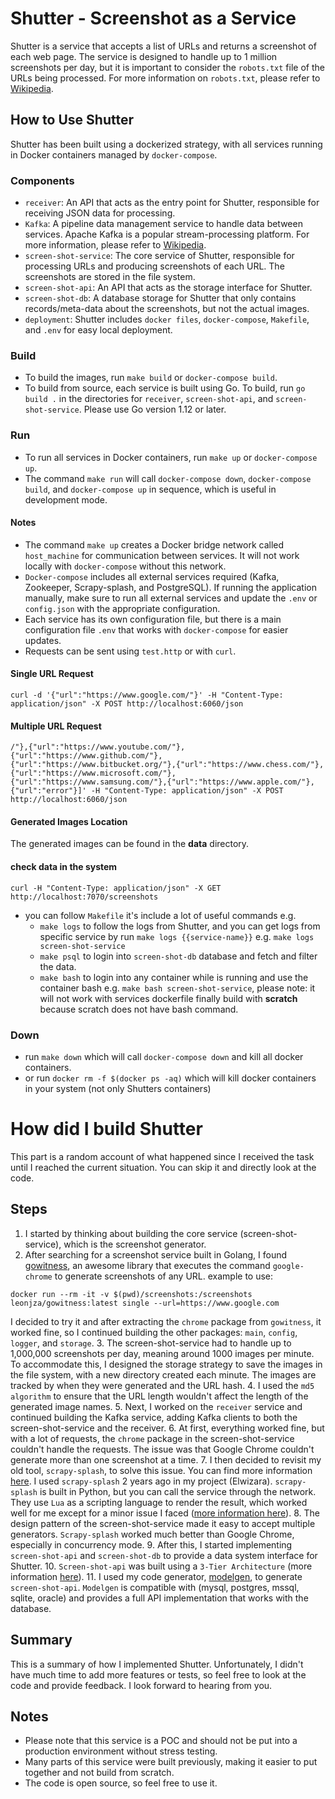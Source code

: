 # Shutter - Screenshot as a Service
Shutter is a service that accepts a list of URLs and returns a screenshot of each web page. The service is designed to handle up to 1 million screenshots per day, but it is important to consider the `robots.txt` file of the URLs being processed. For more information on `robots.txt`, please refer to [Wikipedia](https://en.wikipedia.org/wiki/Robots_exclusion_standard).

## How to Use Shutter
Shutter has been built using a dockerized strategy, with all services running in Docker containers managed by `docker-compose`.

### Components
- `receiver`: An API that acts as the entry point for Shutter, responsible for receiving JSON data for processing.
- `Kafka`: A pipeline data management service to handle data between services. Apache Kafka is a popular stream-processing platform. For more information, please refer to [Wikipedia](https://en.wikipedia.org/wiki/Apache_Kafka).
- `screen-shot-service`: The core service of Shutter, responsible for processing URLs and producing screenshots of each URL. The screenshots are stored in the file system.
- `screen-shot-api`: An API that acts as the storage interface for Shutter.
- `screen-shot-db`: A database storage for Shutter that only contains records/meta-data about the screenshots, but not the actual images.
- `deployment`: Shutter includes `docker files`, `docker-compose`, `Makefile`, and `.env` for easy local deployment.

### Build
- To build the images, run `make build` or `docker-compose build`.
- To build from source, each service is built using Go. To build, run `go build .` in the directories for `receiver`, `screen-shot-api`, and `screen-shot-service`. Please use Go version 1.12 or later.

### Run
- To run all services in Docker containers, run `make up` or `docker-compose up`.
- The command `make run` will call `docker-compose down`, `docker-compose build`, and `docker-compose up` in sequence, which is useful in development mode.

#### Notes
- The command `make up` creates a Docker bridge network called `host_machine` for communication between services. It will not work locally with `docker-compose` without this network.
- `Docker-compose` includes all external services required (Kafka, Zookeeper, Scrapy-splash, and PostgreSQL). If running the application manually, make sure to run all external services and update the `.env` or `config.json` with the appropriate configuration.
- Each service has its own configuration file, but there is a main configuration file `.env` that works with `docker-compose` for easier updates.
- Requests can be sent using `test.http` or with `curl`.
#### Single URL Request
```
curl -d '{"url":"https://www.google.com/"}' -H "Content-Type: application/json" -X POST http://localhost:6060/json
```
#### Multiple URL Request
```
/"},{"url":"https://www.youtube.com/"},{"url":"https://www.github.com/"},{"url":"https://www.bitbucket.org/"},{"url":"https://www.chess.com/"},{"url":"https://www.microsoft.com/"},{"url":"https://www.samsung.com/"},{"url":"https://www.apple.com/"},{"url":"error"}]' -H "Content-Type: application/json" -X POST http://localhost:6060/json
```
#### Generated Images Location
The generated images can be found in the **data** directory.
#### check data in the system 
```
curl -H "Content-Type: application/json" -X GET http://localhost:7070/screenshots
```
- you can follow `Makefile` it's include a lot of useful commands e.g.
  - `make logs` to follow the logs from Shutter, and you can get logs from specific service by run `make logs {{service-name}}` e.g. `make logs screen-shot-service`
  - `make psql` to login into `screen-shot-db` database and fetch and filter the data.
  - `make bash` to login into any container while is running and use the container bash e.g. `make bash screen-shot-service`, please note: it will not work with services dockerfile finally build with **scratch** because scratch does not have bash command.

### Down
- run `make down` which will call `docker-compose down` and kill all docker containers.
- or run `docker rm -f $(docker ps -aq)` which will kill docker containers in your system (not only Shutters containers)

# How did I build Shutter

This part is a random account of what happened since I received the task until I reached the current situation. You can skip it and directly look at the code.

## Steps
1. I started by thinking about building the core service (screen-shot-service), which is the screenshot generator.
2. After searching for a screenshot service built in Golang, I found [gowitness](https://en.wikipedia.org/wiki/Apache_Kafka), an awesome library that executes the command `google-chrome` to generate screenshots of any URL.
example to use:

```
docker run --rm -it -v $(pwd)/screenshots:/screenshots leonjza/gowitness:latest single --url=https://www.google.com
```
I decided to try it and after extracting the `chrome` package from `gowitness`, it worked fine, so I continued building the other packages: `main`, `config`, `logger`, and `storage`.
3. The screen-shot-service had to handle up to 1,000,000 screenshots per day, meaning around 1000 images per minute. To accommodate this, I designed the storage strategy to save the images in the file system, with a new directory created each minute. The images are tracked by when they were generated and the URL hash.
4. I used the `md5 algorithm` to ensure that the URL length wouldn't affect the length of the generated image names.
5. Next, I worked on the `receiver` service and continued building the Kafka service, adding Kafka clients to both the screen-shot-service and the receiver.
6. At first, everything worked fine, but with a lot of requests, the `chrome` package in the screen-shot-service couldn't handle the requests. The issue was that Google Chrome couldn't generate more than one screenshot at a time.
7. I then decided to revisit my old tool, `scrapy-splash`, to solve this issue. You can find more information [here](https://github.com/scrapy-plugins/scrapy-splash). I used `scrapy-splash` 2 years ago in my project (Elwizara). `scrapy-splash` is built in Python, but you can call the service through the network. They use `Lua` as a scripting language to render the result, which worked well for me except for a minor issue I faced ([more information here](https://github.com/scrapy-plugins/scrapy-splash/issues/186)).
8. The design pattern of the screen-shot-service made it easy to accept multiple generators. `Scrapy-splash` worked much better than Google Chrome, especially in concurrency mode.
9. After this, I started implementing `screen-shot-api` and `screen-shot-db` to provide a data system interface for Shutter.
10. `Screen-shot-api` was built using a `3-Tier Architecture` (more information [here](https://en.wikipedia.org/wiki/Multitier_architecture)).
11. I used my code generator, [modelgen](https://github.com/tarekbadrshalaan/modelgen), to generate `screen-shot-api`. `Modelgen` is compatible with (mysql, postgres, mssql, sqlite, oracle) and provides a full API implementation that works with the database.

## Summary

This is a summary of how I implemented Shutter. Unfortunately, I didn't have much time to add more features or tests, so feel free to look at the code and provide feedback. I look forward to hearing from you.

## Notes
- Please note that this service is a POC and should not be put into a production environment without stress testing.
- Many parts of this service were built previously, making it easier to put together and not build from scratch.
- The code is open source, so feel free to use it.
